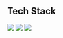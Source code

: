 ## Tech Stack
<img src="https://img.shields.io/badge/Python-3776AB?logo=Python">
<img src="https://img.shields.io/badge/C-A8B9CC?logo=C">
<img src="https://img.shields.io/badge/C++-00599C?logo=C++">

<!--
**Suyeon-WOO1/Suyeon-WOO1** is a ✨ _special_ ✨ repository because its `README.md` (this file) appears on your GitHub profile.

Here are some ideas to get you started:

- 🔭 I’m currently working on ...
- 🌱 I’m currently learning ...
- 👯 I’m looking to collaborate on ...
- 🤔 I’m looking for help with ...
- 💬 Ask me about ...
- 📫 How to reach me: ...
- 😄 Pronouns: ...
- ⚡ Fun fact: ...
-->
